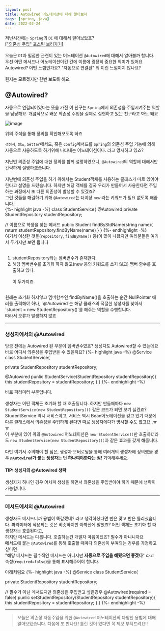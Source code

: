 ```yaml
---
layout: post
title: Autowired 어노테이션에 대해 알아보자
tags: [spring, java]
date: 2022-02-24
---
```


저번시간에는 `Spring`의 `DI` 에 대해서 알아보았죠? <br>
<a href="https://yangtaeyoung.github.io/blog/%EC%9D%98%EC%A1%B4%EC%84%B1-%EC%A3%BC%EC%9E%85/">["의존성 주입" 포스팅 보러가기]</a>
<br><br>
오늘은 `DI`과 밀접한 관련이 있는 어노테이션 `@Autowired`에 대해서 알아볼까 합니다.
<br>
우선 어떤 메서드나 어노테이션이건 간에 이름에 굉장히 중요한 의미가 있어요
<br>
Autowired? 어떤 느낌인가요? "자동으로 연결된" 뭐 이런 느낌이지 않나요?
<br><br>
뭔지는 모르겠지만 한번 보도록 해요.

## @Autowired?

자동으로 연결되어있다는 뜻을 가진 이 친구는 `Spring`에서 의존성을 주입시켜주는 역할을 담당해요. 개념적으로 배운 의존성 주입을 실제로 실현하고 있는 친구라고 봐도 돼요

![image](https://user-images.githubusercontent.com/59782504/155427654-874ed5fc-d108-4420-9eec-43f5b546565e.png)

위의 주석을 통해 정의를 확인해보도록 하죠

`생성자`, `필드`, `Setter`메서드, 혹은 `Config`메서드를 `Spring`의 의존성 주입 기능에 의해 자동으로 사용하도록 하기위해 나타내는 어노테이션이다. 라고 명시하고 있죠?
<br><br>
지난번 의존성 주입에 대한 정의를 함께 설명하였으니, `@Autowired`의 역할에 대해서만 간략하게 설명하겠습니다.
<br><br>
지난번에 의존성 주입을 하기 위해서는 Student객체를 사용하는 클래스가 따로 있어야 한다고 설명을 드렸습니다. 하지만 해당 객체를 결국 우리가 만들어서 사용한다면 주입하는 과정에서 또 다른 의존성이 발생할 수 있겠죠?
<br>
그런 것들을 해결하기 위해 `@Autowired`는 더이상 `new` 라는 키워드가 필요 없도록 해줍니다.
<br>
{%- highlight java -%}
class StudentService{
  @Autowired
  private StudentRepository studentRepository;
  
  // 이름으로 학생을 찾는 메서드
  public Student findByStdName(string name){
    return studentRepository.findByName(name)
  }
}
{%- endhighlight -%}
<br>
여기서 이상한 것들(`repository`, `findByName()` 등)이 많이 나왔지만 여러분들은 여기서 두가지만 보면 됩니다
<br><br>
1. studentRepository라는 멤버변수가 존재한다.
2. 해당 멤버변수를 초기화 하지 않고(new 등의 키워드를 쓰지 않고) 멤버 함수를 호출하고 있다.
<br><br>
이 두가지죠.
<br>
원래는 초기화 하지않고 멤버함수인 findByName()을 호출하는 순간 NullPointer 에러를 출력해야 하나,
`@Autowired`는 해당 클래스의 적절한 생성자를 찾아서 `student = new StudentRepository()`를 해주는 역할을 수행합니다. 
<br>
따라서 오류가 발생하지 않죠

<hr>

### 생성자에서의 @Autowired

방금 전에는 Autowired 된 부분이 멤버변수였죠? 생성자도 Autowired할 수 있는데요 바로 어디서 의존성을 주입받을 수 있을까요?
{%- highlight java -%}
@Service
class StudentService{

  private StudentRepository studentRepository;
  
  @Autowired
  punlic StudentService(StudentRepository studentRepository){
    this.studentRepository = studentRepository;
  }
}
{%- endhighlight -%}

바로 파라미터 부분입니다.
<br><br>
생성자는 어떤 객체든 초기화 할 때 호출됩니다. 하지만 만들때마다 `new StudentService(new StudentRepository())` 같은 코드가 되면 보기 싫겠죠?
<br>
StudentService 역시 서비스이고, 서비스 역시 Bean어노테이션을 갖고 있기 때문에 다른 클래스에서 의존성을 주입하게 된다면 따로 생성자에다가 명시할 수도 없고요..ㅠㅠ
<br>
이 부분에 있어 위의 `@Autowired` 어노테이션은 `new StudentService()`만 호출하더라도 `new StudentService(new StudentRepository())`과 같은 효과를 갖게 해줍니다.
<br><br>
다만 여기서 주의해야 할 점은, 생성자 오버로딩을 통해 여러개의 생성자에 정의했을 경우 **`@Autowired`가 붙는 생성자는 단 하나여야한다는 점!** 기억해주세요.

#### TIP: 생성자의 @Autowired 생략
생성자가 하나인 경우 어차피 생성을 하면서 의존성을 주입받아야 하기 때문에 생략이 가능합니다.

<hr>

### 메서드에서의 @Autowired
 
생성자도 메서드니까 용법이 똑같겠네? 라고 생각하셨다면 반은 맞고 반은 틀리셨습니다.
파라미터에 적용되는 것은 비슷하지만 아까전에 말했죠? 어떤 객체든 초기화 할 때 생성자는 호출된다고, <br>
하지만 메서드는 다릅니다. 호출하는건 개발자 마음이겠죠? 필수가 아니니까요<br> 
메서드에 붙는 `@Autowired`를 통해 호출할 때마다 의존성이 부여되는 경우를 가정하고 싶다면 
<br>
"해당 메서드는 필수적인 메서드는 아니지만 **자동으로 주입을 해줬으면 좋겠다**" 라고 
<br>
속성(`required=false`)을 통해 표시해주어야 합니다.

아래처럼요
{%- highlight java -%}
@Service
class StudentService{

  private StudentRepository studentRepository;
  
  // 필수가 아닌 메서드지만 의존성은 주입받고 싶은경우
  @Autowired(required = false)
  punlic setStudentRepository(StudentRepository studentRepository){
    this.studentRepository = studentRepository;
  }
}
{%- endhighlight -%}

<hr>

> 오늘은 의존성 자동주입을 위한 `@Autowired` 어노테이션의 다양한 용법에 대해 알아보았습니다. 다음에 또 만나요!
> 틀린 것이 있다면 꼭 제보 부탁드려요!!
